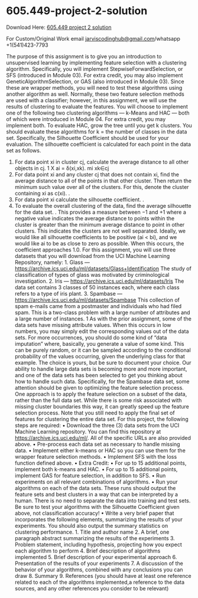 # 605.449-project-2-solution

Download Here: [605.449 project 2 solution](https://jarviscodinghub.com/assignment/605-449-project-2-solution/)

For Custom/Original Work email jarviscodinghub@gmail.com/whatsapp +1(541)423-7793

The purpose of this assignment is to give you an introduction to unsupervised learning by implementing feature selection with a clustering algorithm. Specifically, you will implement StepwiseForwardSelection, or SFS (introduced in Module 03). For extra credit, you may also implement GeneticAlgorithmSelection, or GAS (also introduced in Module 03). Since these are wrapper methods, you will need to test these algorithms using another algorithm as well. Normally, these two feature selection methods are used with a classifier; however, in this assignment, we will use the results of clustering to evaluate the features. You will choose to implement one of the following two clustering algorithms — k-Means and HAC — both of which were introduced in Module 04. For extra credit, you may implement both. To evaluate HAC, grow the tree until you get k clusters. You should evaluate these algorithms for k = the number of classes in the data set. Specifically, the Silhouette Coefficient should be used for your evaluation. The silhouette coefficient is calculated for each point in the data set as follows.
1. For data point xi in cluster cj, calculate the average distance to all other objects in cj.
1 X
ai = δ(xi,xk).
mi xk∈cj
2. For data point xi and any cluster cj that does not contain xi, find the average distance to all of the points in that other cluster. Then return the minimum such value over all of the clusters. For this, denote the cluster containing xi as c(xi).
.
3. For data point xi calculate the silhouette coefficient.
.
4. To evaluate the overall clustering of the data, find the average silhouette for the data set.
.
This provides a measure between −1 and +1 where a negative value indicates the average distance to points within the cluster is greater than the minimum average distance to point in other clusters. This indicates the clusters are not well separated. Ideally, we would like all silhouette coefficients to be positive (ai < bi), and we would like ai to be as close to zero as possible. When this occurs, the coefficient approaches 1.0. For this assignment, you will use three datasets that you will download from the UCI Machine Learning Repository, namely: 1. Glass — https://archive.ics.uci.edu/ml/datasets/Glass+Identification The study of classification of types of glass was motivated by criminological investigation. 2. Iris — https://archive.ics.uci.edu/ml/datasets/Iris The data set contains 3 classes of 50 instances each, where each class refers to a type of iris plant. 3. Spambase — https://archive.ics.uci.edu/ml/datasets/Spambase This collection of spam e-mails came from a postmaster and individuals who had filed spam. This is a two-class problem with a large number of attributes and a large number of instances. 1 As with the prior assignment, some of the data sets have missing attribute values. When this occurs in low numbers, you may simply edit the corresponding values out of the data sets. For more occurrences, you should do some kind of “data imputation” where, basically, you generate a value of some kind. This can be purely random, or it can be sampled according to the conditional probability of the values occurring, given the underlying class for that example. The choice is yours, but be sure to document your choice. Our ability to handle large data sets is becoming more and more important, and one of the data sets has been selected to get you thinking about how to handle such data. Specifically, for the Spambase data set, some attention should be given to optimizing the feature selection process. One approach is to apply the feature selection on a subset of the data, rather than the full data set. While there is some risk associated with missing cluster boundaries this way, it can greatly speed up the feature selection process. Note that you still need to apply the final set of features for clustering the entire data set. For this project, the following steps are required: • Download the three (3) data sets from the UCI Machine Learning repository. You can find this repository at https://archive.ics.uci.edu/ml/. All of the specific URLs are also provided above. • Pre-process each data set as necessary to handle missing data. • Implement either k-means or HAC so you can use them for the wrapper feature selection methods. • Implement SFS with the loss function defined above. • Extra Credit: • For up to 15 additional points, implement both k-means and HAC. • For up to 15 additional points, implement GAS for feature selection, in addition to SFS. • Run experiments on all relevant combinations of algorithms. • Run your algorithms on each of the data sets. These runs should output the feature sets and best clusters in a way that can be interpreted by a human. There is no need to separate the data into training and test sets. Be sure to test your algorithms with the Silhouette Coefficient given above, not classification accuracy! • Write a very brief paper that incorporates the following elements, summarizing the results of your experiments. You should also output the summary statistics on clustering performance. 1. Title and author name 2. A brief, one paragraph abstract summarizing the results of the experiments 3. Problem statement, including hypothesis, projecting how you expect each algorithm to perform 4. Brief description of algorithms implemented 5. Brief description of your experimental approach 6. Presentation of the results of your experiments 7. A discussion of the behavior of your algorithms, combined with any conclusions you can draw 8. Summary 9. References (you should have at least one reference related to each of the algorithms implemented,a reference to the data sources, and any other references you consider to be relevant)
